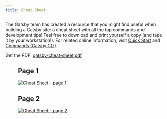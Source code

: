 ```yaml
---
title: Cheat Sheet
---
```


The Gatsby team has created a resource that you might find useful when building a Gatsby site: a cheat sheet with all the top commands and development tips! Feel free to download and print yourself a copy (and tape it by your workstation!). For related online information, visit [Quick Start](/docs/quick-start/) and [Commands (Gatsby CLI)](/docs/reference/gatsby-cli/).

Get the PDF: <a href="/gatsby-cheat-sheet.pdf" download>gatsby-cheat-sheet.pdf</a>

<figure aria-labelledby="cheat_sheet-text">
  <h2>Page 1</h2>
  <a
    href="/cheat-sheet_page_1.png"
    title="Click to open image in a new window"
    target="_blank"
    style="display:block;"
  >
    <img
      src="/cheat-sheet_page_1.png"
      alt="Cheat Sheet - page 1"
      style="display:block; margin:0;"
    />
  </a>
  <h2>Page 2</h2>
  <a
    href="/cheat-sheet_page_2.png"
    title="Click to open image in a new window"
    target="_blank"
    style="display:block;"
  >
    <img
      src="/cheat-sheet_page_2.png"
      alt="Cheat Sheet - page 2"
      style="display:block; margin:0;"
    />
  </a>
</figure>
<div
  id="cheat_sheet-text"
  style=" position: absolute; height: 1px; width: 1px;overflow: hidden; clip: rect(1px, 1px, 1px, 1px);"
>
  <h2>Gatsby Cheat Sheet contents</h2>
  <p>
    v1.0 for Gatsby 2.x
    <a href="https://gatsby.dev/cheatsheet">
      Latest version <span aria-hidden="true">↗</span>
    </a>
  </p>
  <h2>Top Docs</h2>
  <table>
    <tbody>
      <tr>
        <td>
          <p>Gatsby Docs</p>
        </td>
        <td>
          <p>
            <a href="https://gatsby.dev/docs">gatsby.dev/docs</a>
          </p>
        </td>
      </tr>
      <tr>
        <td>
          <p>Gatsby on GitHub</p>
        </td>
        <td>
          <p>
            <a href="https://github.com/gatsbyjs/gatsby">
              github.com/gatsbyjs/gatsby
            </a>
          </p>
        </td>
      </tr>
      <tr>
        <td>
          <p>Gatsby Tutorial</p>
        </td>
        <td>
          <p>
            <a href="https://gatsby.dev/tutorial">gatsby.dev/tutorial</a>
          </p>
        </td>
      </tr>
      <tr>
        <td>
          <p>
            Quick Start
            <br />
            (for intermediate and advanced developers)
          </p>
        </td>
        <td>
          <p>
            <a href="https://gatsby.dev/quick-start">gatsby.dev/quick-start</a>
          </p>
        </td>
      </tr>
      <tr>
        <td>
          <p>Gatsby Starters</p>
        </td>
        <td>
          <p>
            <a href="https://gatsby.dev/starters">gatsby.dev/starters</a>
          </p>
        </td>
      </tr>
      <tr>
        <td>
          <p>Adding Images</p>
        </td>
        <td>
          <p>
            <a href="https://gatsby.dev/image">gatsby.dev/image</a>
          </p>
        </td>
      </tr>
      <tr>
        <td>
          <p>Gatsby Node APIs</p>
        </td>
        <td>
          <p>
            <a href="https://gatsby.dev/api">gatsby.dev/api</a>
          </p>
        </td>
      </tr>
      <tr>
        <td>
          <p>Querying with GraphQL</p>
        </td>
        <td>
          <p>
            <a href="https://gatsby.dev/graphql">gatsby.dev/graphql</a>
          </p>
        </td>
      </tr>
      <tr>
        <td>
          <p>Deploying and Hosting</p>
        </td>
        <td>
          <p>
            <a href="https://gatsby.dev/deploy">gatsby.dev/deploy</a>
          </p>
        </td>
      </tr>
      <tr>
        <td>
          <p>Using Gatsby Link</p>
        </td>
        <td>
          <p>
            <a href="https://gatsby.dev/link">gatsby.dev/link</a>
          </p>
        </td>
      </tr>
      <tr>
        <td>
          <p>Static Query</p>
        </td>
        <td>
          <p>
            <a href="https://gatsby.dev/static-query">
              gatsby.dev/static-query
            </a>
          </p>
        </td>
      </tr>
      <tr>
        <td>
          <p>How to Contribute</p>
        </td>
        <td>
          <p>
            <a href="https://gatsby.dev/contribute">gatsby.dev/contribute</a>
          </p>
        </td>
      </tr>
    </tbody>
  </table>
  <p>
    <a href="https://www.gatsbyjs.com/">gatsbyjs.com</a>
  </p>
  <p>
    <a href="https://twitter.com/gatsbyjs">twitter.com/gatsbyjs</a>
  </p>
  <h2>Gatsby CLI Commands</h2>
  <p>
    First, install the global executable:
    <br />
    <code>npm install -g gatsby-cli</code>
  </p>
  <p>
    Run <code>gatsby --help</code> for a list of commands and options.
  </p>
  <h3>
    <code>
      gatsby new <span style="font-weight:normal">my-site-name</span>
    </code>
  </h3>
  <p>
    Create a new local Gatsby site using the default starter (see “Quick Start
    Commands” in this cheat sheet on how to use other starters).
  </p>
  <h3>
    <code>gatsby develop</code>
  </h3>
  <p>Start the Gatsby development server.</p>
  <table>
    <tbody>
      <tr>
        <td>
          <p>
            <code>-H, --host</code>
          </p>
        </td>
        <td>
          <p>
            Set host. Defaults to <code>localhost</code>
          </p>
        </td>
      </tr>
      <tr>
        <td>
          <p>
            <code>-p, --port</code>
          </p>
        </td>
        <td>
          <p>
            Set port. Defaults to env.PORT or <code>8000</code>
          </p>
        </td>
      </tr>
      <tr>
        <td>
          <p>
            <code>-o, --open</code>
          </p>
        </td>
        <td>
          <p>Open the site in your (default) browser for you</p>
        </td>
      </tr>
      <tr>
        <td>
          <p>
            <code>-S, --https</code>
          </p>
        </td>
        <td>
          <p>Use HTTPS</p>
        </td>
      </tr>
    </tbody>
  </table>
  <h3>
    <code>gatsby build</code>
  </h3>
  <p>
    Compile your application and make it ready for deployment.
    <br />
  </p>
  <table>
    <tbody>
      <tr>
        <td>
          <p>
            <code>--prefix-paths</code>
          </p>
        </td>
        <td>
          <p>
            Build site with link paths prefixed
            <br />
            (set <code>pathPrefix</code> in your config)
          </p>
        </td>
      </tr>
      <tr>
        <td>
          <p>
            <code>--no-uglify</code>
          </p>
        </td>
        <td>
          <p>
            Build site without uglifying JS bundles
            <br />
            (for debugging)
          </p>
        </td>
      </tr>
      <tr>
        <td>
          <p>
            <code>--open-tracing-config-file</code>
          </p>
        </td>
        <td>
          <p>
            Tracer configuration file (OpenTracing compatible). See{" "}
            <a href="https://gatsby.dev/tracing">gatsby.dev/tracing</a>
          </p>
        </td>
      </tr>
    </tbody>
  </table>
  <h3>
    <code>gatsby serve</code>
  </h3>
  <p>Serve the production build for testing.</p>
  <table>
    <tbody>
      <tr>
        <td>
          <p>
            <code>-H, --host</code>
          </p>
        </td>
        <td>
          <p>
            Set host. Defaults to <code>localhost</code>
          </p>
        </td>
      </tr>
      <tr>
        <td>
          <p>
            <code>-p, --port</code>
          </p>
        </td>
        <td>
          <p>
            Set port. Defaults to <code>9000</code>
          </p>
        </td>
      </tr>
      <tr>
        <td>
          <p>
            <code>-o, --open</code>
          </p>
        </td>
        <td>
          <p>Open the site in your (default) browser for you</p>
        </td>
      </tr>
      <tr>
        <td>
          <p>
            <code>--prefix-paths</code>
          </p>
        </td>
        <td>
          <p>
            Serve site with link paths prefixed (if built with{" "}
            <code>pathPrefix</code> in your <code>gatsby-config.js</code>)
          </p>
        </td>
      </tr>
    </tbody>
  </table>
  <h3>
    <code>gatsby info</code>
  </h3>
  <p>
    Get helpful environment information which will be required when reporting a
    bug at{" "}
    <a href="https://github.com/gatsbyjs/gatsby/issues">
      github.com/gatsbyjs/gatsby/issues
    </a>
    .
  </p>
  <table>
    <tbody>
      <tr>
        <td>
          <p>
            <code>-C, --clipboard</code>
          </p>
        </td>
        <td>
          <p>Automagically copy environment information to clipboard</p>
        </td>
      </tr>
    </tbody>
  </table>
  <h3>gatsby clean</h3>
  <p>
    Wipe out Gatsby’s <code>.cache</code> and <code>public</code> directories.
  </p>
  <h2>T-Shirts, Hats, Hoodies, and more!</h2>
  <p>
    Sign up for the Gatsby Newsletter and <strong>get 30% off</strong> your
    Gatsby Store purchase! (
    <a href="https://gatsby.dev/store">gatsby.dev/store</a>)
  </p>
  <p>
    Sign up at <a href="https://gatsby.dev/discount">gatsby.dev/discount</a>
  </p>
  <h2>Quick Start Commands</h2>
  <p>
    Create a new Gatsby site using the “Blog” starter:
    <br />
    <code>
      gatsby new my-blog-starter https://github.com/gatsbyjs/gatsby-starter-blog
    </code>
  </p>
  <p>
    Navigate into your new site’s directory and start it up:
    <br />
    <code>
      cd my-blog-starter/
      <br />
      gatsby develop
    </code>
  </p>
  <p>
    Your site is now running at <code>http://localhost:8000</code>!
  </p>
  <p>
    {/* prettier-ignore */}
    You’ll also see a second link: <code>http://localhost:8000/___graphql</code>.
    This is a tool you can use to experiment with querying your data. Learn more
    about it at <a href="https://gatsby.dev/tutorial">gatsby.dev/tutorial</a>
  </p>
  <p>
    For more Gatsby starters, visit{" "}
    <a href="https://gatsby.dev/starters">gatsby.dev/starters</a>.
  </p>
  <h2>Helpful File Definitions</h2>
  <p>
    Each of these files should live at the root of your Gatsby project folder.
    See <a href="https://gatsby.dev/projects">gatsby.dev/projects</a>
  </p>
  <p>
    <code>gatsby-config.js</code> — configure options for a Gatsby site, with
    metadata for project title, description, plugins, etc.
  </p>
  <p>
    <code>gatsby-node.js</code> — implement Gatsby’s Node.js APIs to customize
    and extend default settings affecting the build process
  </p>
  <p>
    <code>gatsby-browser.js</code> — customize and extend default settings
    affecting the browser, using Gatsby’s browser APIs
  </p>
  <p>
    <code>gatsby-ssr.js</code> — use Gatsby’s server-side rendering APIs to
    customize default settings affecting server-side rendering
  </p>
</div>
